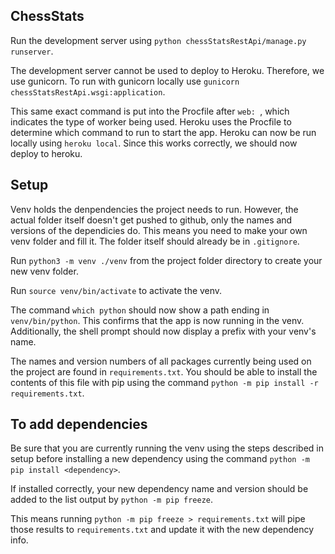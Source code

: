 ## ChessStats

Run the development server using `python chessStatsRestApi/manage.py runserver`.

The development server cannot be used to deploy to Heroku. Therefore, we
use gunicorn. To run with gunicorn locally use
`gunicorn chessStatsRestApi.wsgi:application`.

This same exact command is put into the Procfile after `web: `, which indicates
the type of worker being used. Heroku uses the Procfile to determine which command
to run to start the app.
Heroku can now be run locally using `heroku local`. Since this works correctly,
we should now deploy to heroku.

## Setup

Venv holds the denpendencies the project needs to run. However,
the actual folder itself doesn't get pushed to github, only the
names and versions of the dependicies do. This means you need to
make your own venv folder and fill it. The folder itself should
already be in `.gitignore`.

Run `python3 -m venv ./venv` from the project folder
directory to create your new venv folder.

Run `source venv/bin/activate` to activate the venv.

The command `which python` should now show a path ending in `venv/bin/python`.
This confirms that the app is now running in the venv. Additionally,
the shell prompt should now display a prefix with your venv's name.

The names and version numbers of all packages currently being used on the
project are found in `requirements.txt`.
You should be able to install the contents of this file with pip using
the command `python -m pip install -r requirements.txt`.

## To add dependencies

Be sure that you are currently running the venv using the steps
described in setup before installing a new dependency using the
command `python -m pip install <dependency>`.

If installed correctly, your new dependency name and version should be
added to the list output by `python -m pip freeze`.

This means running `python -m pip freeze > requirements.txt` will pipe
those results to `requirements.txt` and update it with the new dependency
info.
